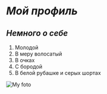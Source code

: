 # *Мой профиль*

## _Немного о себе_
1. Молодой
2. В меру волосатый
3. В очках
4. С бородой
5. В белой рубашке и серых шортах

![My foto](645A2897.jpg)